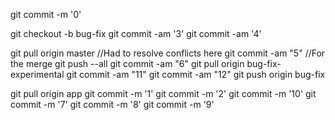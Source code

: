 git commit -m '0'

git checkout -b bug-fix
git commit -am '3'
git commit -am '4'

git pull origin master
//Had to resolve conflicts here
git commit -am "5" //For the merge
git push --all
git commit -am "6"
git pull origin bug-fix-experimental
git commit -am "11"
git commit -am "12"
git push origin bug-fix
 
git pull origin app
git commit -m '1'
git commit -m '2'
git commit -m '10'
git commit -m '7'
git commit -m '8'
git commit -m '9'
